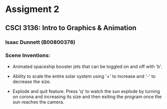 #  Assigment 2  
## CSCI 3136: Intro to Graphics & Animation  
### Isaac Dunnett (B00800378)  

### Scene Inventions:

- Animated spaceship booster jets that can be toggled on and off with 'b'.

- Ability to scale the entire solar system using '+' to increase and '-' to decrease the size.

- Explode and quit feature. Press 'q' to watch the sun explode by turning on corona and increasing its size and then exiting the program once the sun reaches the camera.
